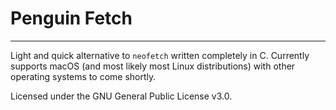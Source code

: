 # Penguin Fetch
---

Light and quick alternative to `neofetch` written completely in C. Currently supports macOS (and most likely most Linux distributions) with other operating systems to come shortly. 

Licensed under the GNU General Public License v3.0. 
